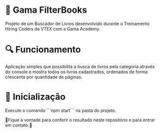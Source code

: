 # 🚀 Gama FilterBooks
Projeto de um Buscador de Livros desenvolvido durante o Treinamento Hiring Coders da VTEX com a Gama Academy.

# 🔍 Funcionamento
Aplicação simples que possibilita a busca de livros pela categoria através do console e mostra todos os livros cadastrados, ordenados de forma crescente por quantidade de páginas.

# 🔧 Inicialização
Execute o comando ```npm start´´´ na pasta do projeto.



🚀Fique à vontade para conferir o resultado neste repositório e para entrar em contato.🚀
